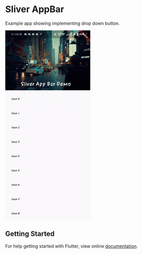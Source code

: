 # Sliver AppBar

Example app showing implementing drop down button.

<img src="demo_img.gif" height="600em" />


## Getting Started

For help getting started with Flutter, view online [documentation](http://flutter.dev/).